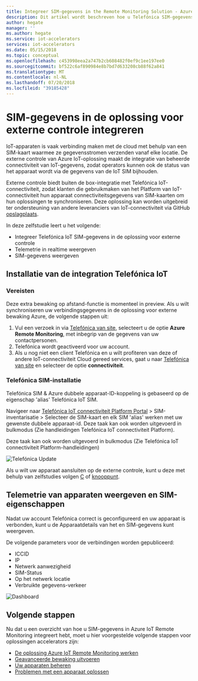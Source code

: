 ```yaml
---
title: Integreer SIM-gegevens in the Remote Monitoring Solution - Azure | Microsoft Docs
description: Dit artikel wordt beschreven hoe u Telefónica SIM-gegevens integreert in de oplossing voor externe controle.
author: hegate
manager: ''
ms.author: hegate
ms.service: iot-accelerators
services: iot-accelerators
ms.date: 05/15/2018
ms.topic: conceptual
ms.openlocfilehash: c453998eea2a747b2cb608482f0ef9c1ee197ee0
ms.sourcegitcommit: bf522c6af890984e8b7bd7d633208cb88f62a841
ms.translationtype: MT
ms.contentlocale: nl-NL
ms.lasthandoff: 07/20/2018
ms.locfileid: "39185428"
---
```

# <a name="integrate-sim-data-in-the-remote-monitoring-solution"></a>SIM-gegevens in de oplossing voor externe controle integreren

IoT-apparaten is vaak verbinding maken met de cloud met behulp van een SIM-kaart waarmee ze gegevensstromen verzenden vanaf elke locatie. De externe controle van Azure IoT-oplossing maakt de integratie van beheerde connectiviteit van IoT-gegevens, zodat operators kunnen ook de status van het apparaat wordt via de gegevens van de IoT SIM bijhouden.

Externe controle biedt buiten de box-integratie met Telefónica IoT-connectiviteit, zodat klanten die gebruikmaken van het Platform van IoT-connectiviteit hun apparaat connectiviteitsgegevens van SIM-kaarten om hun oplossingen te synchroniseren. Deze oplossing kan worden uitgebreid ter ondersteuning van andere leveranciers van IoT-connectiviteit via GitHub [opslagplaats](http://github.com/Azure/azure-iot-pcs-remote-monitoring-dotnet).

In deze zelfstudie leert u het volgende:

* Integreer Telefónica IoT SIM-gegevens in de oplossing voor externe controle
* Telemetrie in realtime weergeven
* SIM-gegevens weergeven

## <a name="telefnica-iot-integration-setup"></a>Installatie van de integration Telefónica IoT

### <a name="prerequisites"></a>Vereisten

Deze extra bewaking op afstand-functie is momenteel in preview. Als u wilt synchroniseren uw verbindingsgegevens in de oplossing voor externe bewaking Azure, de volgende stappen uit:

1. Vul een verzoek in via [Telefónica van site](https://iot.telefonica.com/contact), selecteert u de optie **Azure Remote Monitoring**, met inbegrip van de gegevens van uw contactpersonen.
2. Telefónica wordt geactiveerd voor uw account.
3. Als u nog niet een client Telefónica en u wilt profiteren van deze of andere IoT-connectiviteit Cloud gereed services, gaat u naar [Telefónica van site](https://iot.telefonica.com/) en selecteer de optie **connectiviteit**.

### <a name="telefnica-sim-setup"></a>Telefónica SIM-installatie
Telefónica SIM & Azure dubbele apparaat-ID-koppeling is gebaseerd op de eigenschap 'alias' Telefónica IoT SIM. 

Navigeer naar [Telefónica IoT connectiviteit Platform Portal](https://m2m-movistar-es.telefonica.com/) > SIM-inventarisatie > Selecteer de SIM-kaart en elk SIM 'alias' werken met uw gewenste dubbele apparaat-id. Deze taak kan ook worden uitgevoerd in bulkmodus (Zie handleidingen Telefónica IoT connectiviteit Platform).

Deze taak kan ook worden uitgevoerd in bulkmodus (Zie Telefónica IoT connectiviteit Platform-handleidingen)

![Telefónica Update](./media/iot-accelerators-remote-monitoring-telefonica-sim/telefonica_site.png)

Als u wilt uw apparaat aansluiten op de externe controle, kunt u deze met behulp van zelfstudies volgen [C](iot-accelerators-connecting-devices-linux.md) of [knooppunt](iot-accelerators-connecting-devices-node.md). 

## <a name="view-device-telemetry-and-sim-properties"></a>Telemetrie van apparaten weergeven en SIM-eigenschappen

Nadat uw account Telefónica correct is geconfigureerd en uw apparaat is verbonden, kunt u de Apparaatdetails van het en SIM-gegevens kunt weergeven.

De volgende parameters voor de verbindingen worden gepubliceerd:

* ICCID
* IP
* Netwerk aanwezigheid
* SIM-Status
* Op het netwerk locatie
* Verbruikte gegevens-verkeer

![Dashboard](./media/iot-accelerators-remote-monitoring-telefonica-sim/dashboard.png)

## <a name="next-steps"></a>Volgende stappen

Nu dat u een overzicht van hoe u SIM-gegevens in Azure IoT Remote Monitoring integreert hebt, moet u hier voorgestelde volgende stappen voor oplossingen accelerators zijn:

* [De oplossing Azure IoT Remote Monitoring werken](quickstart-remote-monitoring-deploy.md)
* [Geavanceerde bewaking uitvoeren](iot-accelerators-remote-monitoring-monitor.md)
* [Uw apparaten beheren](iot-accelerators-remote-monitoring-manage.md)
* [Problemen met een apparaat oplossen](iot-accelerators-remote-monitoring-maintain.md)

